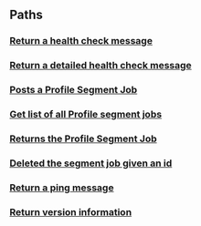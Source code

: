 
<a name="paths"></a>
## Paths

<a name="ref-healthroute"></a>
### [Return a health check message](operations/healthRoute.md#healthroute)

<a name="ref-detailedhealthroute"></a>
### [Return a detailed health check message](operations/detailedHealthRoute.md#detailedhealthroute)

<a name="ref-postsegmentjobroute"></a>
### [Posts a Profile Segment Job](operations/postSegmentJobRoute.md#postsegmentjobroute)

<a name="ref-getsegmentjobsroute"></a>
### [Get list of all Profile segment jobs](operations/getSegmentJobsRoute.md#getsegmentjobsroute)

<a name="ref-getsegmentjobroute"></a>
### [Returns the Profile Segment Job](operations/getSegmentJobRoute.md#getsegmentjobroute)

<a name="ref-deletesegmentjobroute"></a>
### [Deleted the segment job given an id](operations/deleteSegmentJobRoute.md#deletesegmentjobroute)

<a name="ref-pingroute"></a>
### [Return a ping message](operations/pingRoute.md#pingroute)

<a name="ref-versionroute"></a>
### [Return version information](operations/versionRoute.md#versionroute)



